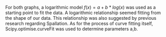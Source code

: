 For both graphs, a logarithmic model $f(x) = a + b*log(x)$ was used as a starting point to fit the data. A logarithmic relationship seemed fitting from the shape of our data. This relationship was also suggested by previous research regarding Spallation.
As for the process of curve fitting itself, Scipy.optimise.curveFit was used to determine parameters a,b. 
